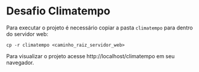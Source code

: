 # Desafio Climatempo

Para executar o projeto é necessário copiar a pasta `climatempo` para dentro do servidor web:

```
cp -r climatempo <caminho_raiz_servidor_web>
```

Para visualizar o projeto acesse http://localhost/climatempo em seu navegador.
